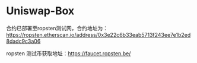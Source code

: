 # Uniswap-Box

合约已部署至ropsten测试网，合约地址为：https://ropsten.etherscan.io/address/0x3e22c6b33eab5713f243ee7e1b2ed8dadc9c3a06

ropsten 测试币获取地址：https://faucet.ropsten.be/
